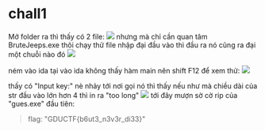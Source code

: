 # chall1
Mở folder ra thì thấy có 2 file:
![](https://hackmd.io/_uploads/SJmeOsiF3.png)
nhưng  mà chỉ cần quan tâm  BruteJeeps.exe thôi
chạy thử file nhập đại đầu vào thì đầu ra nó cũng ra đại một chuỗi nào đó 
![](https://hackmd.io/_uploads/BkPn_ooYn.png)

ném vào ida
tại vào ida không thấy hàm main nên shift F12 để xem thử:
![](https://hackmd.io/_uploads/rkNFYjsYn.png)

thấy có "Input key:" nè nhảy tới nơi gọi nó thì thấy nếu như mà chiều dài của str đầu vào lớn hơn 4 thì in ra "too long"
![](https://hackmd.io/_uploads/HJk4qisY3.png)
tới đây mượn sờ cờ rip của "gues.exe" đầu tiên:
> flag: "GDUCTF{b6ut3_n3v3r_di33}"